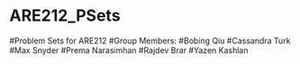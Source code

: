 # ARE212_PSets

#Problem Sets for ARE212
#Group Members:
#Bobing Qiu
#Cassandra Turk
#Max Snyder
#Prema Narasimhan
#Rajdev Brar
#Yazen Kashlan
